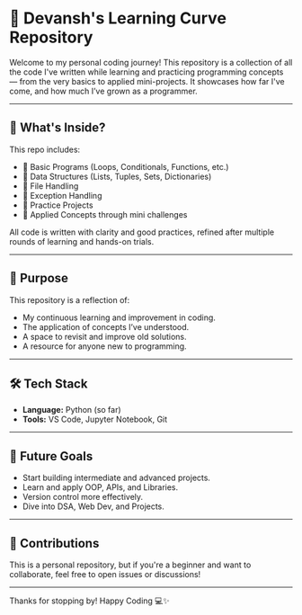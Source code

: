 # 📘 Devansh's Learning Curve Repository

Welcome to my personal coding journey! This repository is a collection of all the code I've written while learning and practicing programming concepts — from the very basics to applied mini-projects. It showcases how far I've come, and how much I’ve grown as a programmer.

---

## 📌 What's Inside?

This repo includes:

- 🔹 Basic Programs (Loops, Conditionals, Functions, etc.)
- 🔹 Data Structures (Lists, Tuples, Sets, Dictionaries)
- 🔹 File Handling
- 🔹 Exception Handling
- 🔹 Practice Projects
- 🔹 Applied Concepts through mini challenges

All code is written with clarity and good practices, refined after multiple rounds of learning and hands-on trials.

---

## 🎯 Purpose

This repository is a reflection of:
- My continuous learning and improvement in coding.
- The application of concepts I’ve understood.
- A space to revisit and improve old solutions.
- A resource for anyone new to programming.

---

## 🛠️ Tech Stack

- **Language:** Python (so far)
- **Tools:** VS Code, Jupyter Notebook, Git

---

## 🚀 Future Goals

- Start building intermediate and advanced projects.
- Learn and apply OOP, APIs, and Libraries.
- Version control more effectively.
- Dive into DSA, Web Dev, and Projects.

---

## 🤝 Contributions

This is a personal repository, but if you're a beginner and want to collaborate, feel free to open issues or discussions!

---


Thanks for stopping by! Happy Coding 💻✨
